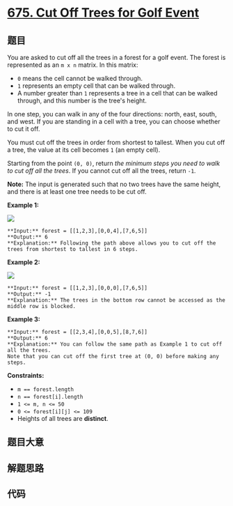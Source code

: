 # [675. Cut Off Trees for Golf Event](https://leetcode.com/problems/cut-off-trees-for-golf-event)

## 题目

You are asked to cut off all the trees in a forest for a golf event. The
forest is represented as an `m x n` matrix. In this matrix:

  * `0` means the cell cannot be walked through.
  * `1` represents an empty cell that can be walked through.
  * A number greater than `1` represents a tree in a cell that can be walked through, and this number is the tree's height.

In one step, you can walk in any of the four directions: north, east, south,
and west. If you are standing in a cell with a tree, you can choose whether to
cut it off.

You must cut off the trees in order from shortest to tallest. When you cut off
a tree, the value at its cell becomes `1` (an empty cell).

Starting from the point `(0, 0)`, return _the minimum steps you need to walk
to cut off all the trees_. If you cannot cut off all the trees, return `-1`.

**Note:** The input is generated such that no two trees have the same height,
and there is at least one tree needs to be cut off.



**Example 1:**

![](https://assets.leetcode.com/uploads/2020/11/26/trees1.jpg)

    
    
    **Input:** forest = [[1,2,3],[0,0,4],[7,6,5]]
    **Output:** 6
    **Explanation:** Following the path above allows you to cut off the trees from shortest to tallest in 6 steps.
    

**Example 2:**

![](https://assets.leetcode.com/uploads/2020/11/26/trees2.jpg)

    
    
    **Input:** forest = [[1,2,3],[0,0,0],[7,6,5]]
    **Output:** -1
    **Explanation:** The trees in the bottom row cannot be accessed as the middle row is blocked.
    

**Example 3:**

    
    
    **Input:** forest = [[2,3,4],[0,0,5],[8,7,6]]
    **Output:** 6
    **Explanation:** You can follow the same path as Example 1 to cut off all the trees.
    Note that you can cut off the first tree at (0, 0) before making any steps.
    



**Constraints:**

  * `m == forest.length`
  * `n == forest[i].length`
  * `1 <= m, n <= 50`
  * `0 <= forest[i][j] <= 109`
  * Heights of all trees are **distinct**.


## 题目大意

## 解题思路

## 代码

```javascript

```
